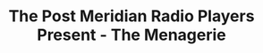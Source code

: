 ---
title: The Post Meridian Radio Players Present - The Menagerie
layout: program
permalink: /program/menagerie/
slug: menagerie
theme: trek
imgSrc: https://pmrp.nyc3.cdn.digitaloceanspaces.com/guide/menageriebanner.jpg
imgAlt: "imgAlt: A blocky stylized drawing of a woman in a Starfleet command uniform with the words \"The Post Meridian Radio Players Present Gender Swapped Star Trek: The Menagerie\" with a banner reading \"One Night Only\""
dates:
  - "July 18, 2025 at 8:00 PM"
intro: On July 18th, for one night only the Post Meridian Radio Players will reprise our Arisia 2025 Gender Swapped Star Trek performance of, \"The Menagerie\". Admission is free, with donations gratefully accepted. While not required, we encourage you to reserve your seat(s) in advance.
programInfo1: Both alcoholic and non-alcoholic beverages will be available for purchase at the cash bar in the back of the performance space. Candy, snacks, and PMRP merchandise will also be on sale before the show.
programInfo2: The show runs for approximately 1 hour with no intermission. House doors open at 7:30 PM to give time to buy or pick up reserved tickets, purchase refreshments, and find your seat before the show starts at 8 PM.
shows:
  - name: The Menagerie
    description: "In \"The Menagerie,\" when Ms. Spock learns of a tragic accident involving her former captina, Christina Pike, she commandeers the Enterprise to return to the site of a past mission for mysterious reasons. What is there on Talos IV that is worth putting Spock's Starfleet career - and her very life - on the line?"
    foleyCredits:
      - name: Jaimie Carlson
    credits:
      - name: "Karen Sarao"
        roles:
          - "Captain Jane T. Kirk"
          - "Survivor"

      - name: "Tori Queeno"
        roles:
          - "Captain Christina Pike"

      - name: "Adria Kyne"
        roles:
          - "Ms. Spock"

      - name: "Benedict Dawn-Cross"
        roles:
          - "Vina"

      - name: "Caitlin Mason"
        roles:
          - "Ms. Tyler"
          - "Dispatch"
          - "Security Chief"

      - name: "Catherine Bromberg"
        roles:
          - "Doctor McCoy"
          - "Talosian Magistrate"
          - "Dr. Haskin"
---